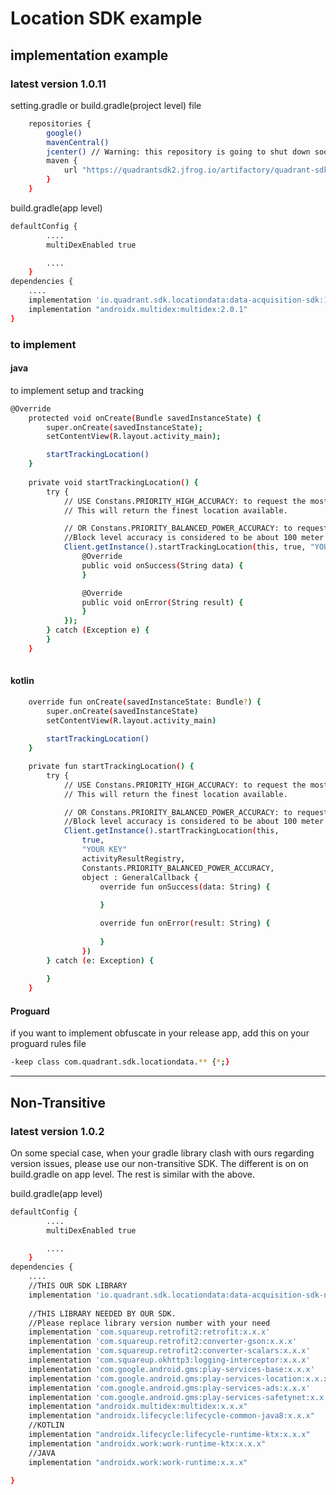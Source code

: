 # Location SDK example
## implementation example
### latest version 1.0.11


setting.gradle or build.gradle(project level) file
```sh
    repositories {
        google()
        mavenCentral()
        jcenter() // Warning: this repository is going to shut down soon
        maven {
            url "https://quadrantsdk2.jfrog.io/artifactory/quadrant-sdk/"
        }
    }
```


build.gradle(app level)
```sh
defaultConfig {
        ....
        multiDexEnabled true

        ....
    }
dependencies {
    ....
    implementation 'io.quadrant.sdk.locationdata:data-acquisition-sdk:1.0.10'
    implementation "androidx.multidex:multidex:2.0.1"
}
```


### to implement
#### java

to implement setup and tracking
```sh
@Override
    protected void onCreate(Bundle savedInstanceState) {
        super.onCreate(savedInstanceState);
        setContentView(R.layout.activity_main);

        startTrackingLocation()
    }
    
    private void startTrackingLocation() {
        try {
            // USE Constans.PRIORITY_HIGH_ACCURACY: to request the most accurate locations available.
            // This will return the finest location available.

            // OR Constans.PRIORITY_BALANCED_POWER_ACCURACY: to request "block" level accuracy.
            //Block level accuracy is considered to be about 100 meter accuracy. Using a coarse accuracy such as this often consumes less power.
            Client.getInstance().startTrackingLocation(this, true, "YOUR KEY" getActivityResultRegistry(), Constants.PRIORITY_HIGH_ACCURACY,new GeneralCallback() {
                @Override
                public void onSuccess(String data) {
                }

                @Override
                public void onError(String result) {
                }
            });
        } catch (Exception e) {
        }
    }
    
```
#### kotlin
```sh
    override fun onCreate(savedInstanceState: Bundle?) {
        super.onCreate(savedInstanceState)
        setContentView(R.layout.activity_main)
     
        startTrackingLocation()
    }

    private fun startTrackingLocation() {
        try {
            // USE Constans.PRIORITY_HIGH_ACCURACY: to request the most accurate locations available.
            // This will return the finest location available.

            // OR Constans.PRIORITY_BALANCED_POWER_ACCURACY: to request "block" level accuracy.
            //Block level accuracy is considered to be about 100 meter accuracy. Using a coarse accuracy such as this often consumes less power.
            Client.getInstance().startTrackingLocation(this,
                true,
                "YOUR KEY"
                activityResultRegistry,
                Constants.PRIORITY_BALANCED_POWER_ACCURACY,
                object : GeneralCallback {
                    override fun onSuccess(data: String) {
                        
                    }

                    override fun onError(result: String) {
                        
                    }
                })
        } catch (e: Exception) {
            
        }
    }
```

#### Proguard
if you want to implement obfuscate in your release app, add this on your proguard rules file
```sh
-keep class com.quadrant.sdk.locationdata.** {*;}
```



-----------------------------------------------------------------------

## Non-Transitive
### latest version 1.0.2
On some special case, when your gradle library clash with ours regarding version issues, please use our non-transitive SDK.
The different is on on build.gradle on app level. The rest is similar with the above.

build.gradle(app level)
```sh
defaultConfig {
        ....
        multiDexEnabled true

        ....
    }
dependencies {
    ....
    //THIS OUR SDK LIBRARY
    implementation 'io.quadrant.sdk.locationdata:data-acquisition-sdk-non-transitive:1.0.1'
    
    //THIS LIBRARY NEEDED BY OUR SDK.
    //Please replace library version number with your need
    implementation 'com.squareup.retrofit2:retrofit:x.x.x'
    implementation 'com.squareup.retrofit2:converter-gson:x.x.x'
    implementation 'com.squareup.retrofit2:converter-scalars:x.x.x'
    implementation 'com.squareup.okhttp3:logging-interceptor:x.x.x'
    implementation 'com.google.android.gms:play-services-base:x.x.x'
    implementation 'com.google.android.gms:play-services-location:x.x.x'
    implementation 'com.google.android.gms:play-services-ads:x.x.x'
    implementation 'com.google.android.gms:play-services-safetynet:x.x.x'
    implementation "androidx.multidex:multidex:x.x.x"
    implementation "androidx.lifecycle:lifecycle-common-java8:x.x.x"
    //KOTLIN
    implementation "androidx.lifecycle:lifecycle-runtime-ktx:x.x.x"
    implementation "androidx.work:work-runtime-ktx:x.x.x"
    //JAVA
    implementation "androidx.work:work-runtime:x.x.x"
    
}
```
